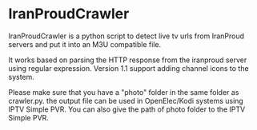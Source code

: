 # IranProudCrawler
IranProudCrawler is a python script to detect live tv urls from IranProud servers and put it into an M3U compatible file. 


It works based on parsing the HTTP response from the iranproud server using regular expression.
Version 1.1 support adding channel icons to the system. 


Please make sure that you have a "photo" folder in the same folder as crawler.py. 
the output file can be used in OpenElec/Kodi systems using IPTV Simple PVR. You can also give the path of photo folder to the IPTV Simple PVR. 





